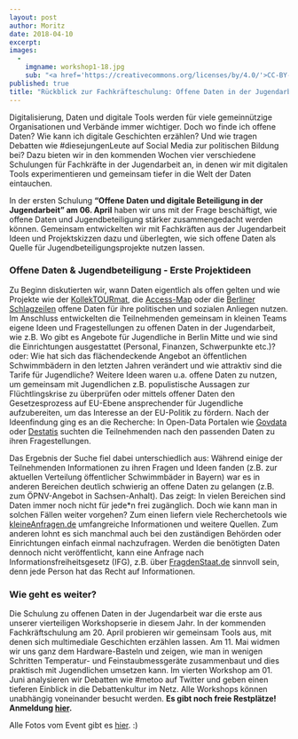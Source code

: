 ```yaml
---
layout: post
author: Moritz
date: 2018-04-10
excerpt:
images:
  -
    imgname: workshop1-18.jpg
    sub: "<a href='https://creativecommons.org/licenses/by/4.0/'>CC-BY-4.0</a>, OKF DE, Foto: Leonard Wolf"
published: true
title: "Rückblick zur Fachkräfteschulung: Offene Daten in der Jugendarbeit"
---
```


Digitalisierung, Daten und digitale Tools werden für viele gemeinnützige Organisationen und Verbände immer wichtiger. Doch wo finde ich offene Daten? Wie kann ich digitale Geschichten erzählen? Und wie tragen Debatten wie #diesejungenLeute auf Social Media zur politischen Bildung bei? Dazu bieten wir in den kommenden Wochen vier verschiedene Schulungen für Fachkräfte in der Jugendarbeit  an, in denen wir mit digitalen Tools experimentieren und gemeinsam tiefer in die Welt der Daten eintauchen.

In der ersten Schulung **“Offene Daten und digitale Beteiligung in der Jugendarbeit” am 06. April** haben wir uns mit der Frage beschäftigt, wie offene Daten und Jugendbeteiligung stärker zusammengedacht werden können. Gemeinsam entwickelten wir mit Fachkräften aus der Jugendarbeit Ideen und Projektskizzen dazu und überlegten, wie sich offene Daten als Quelle für Jugendbeteiligungsprojekte nutzen lassen.

### Offene Daten & Jugendbeteiligung - Erste Projektideen

Zu Beginn diskutierten wir, wann Daten eigentlich als offen gelten und wie Projekte wie der [KollekTOURmat](http://www.kollektourmat.de/), die [Access-Map](http://arduina.github.io/access_map/) oder die [Berliner Schlagzeilen](https://codingdavinci.de/projects/2017/ber_schlagzeilen.html) offene Daten für ihre politischen und sozialen Anliegen nutzen. Im Anschluss entwickelten die Teilnehmenden gemeinsam in kleinen Teams eigene Ideen und Fragestellungen zu offenen Daten in der Jugendarbeit, wie z.B. Wo gibt es Angebote für Jugendliche in Berlin Mitte und wie sind die Einrichtungen ausgestattet (Personal, Finanzen, Schwerpunkte etc.)? oder: Wie hat sich das flächendeckende Angebot an öffentlichen Schwimmbädern in den letzten Jahren verändert und wie attraktiv sind die Tarife für Jugendliche? Weitere Ideen waren u.a. offene Daten zu nutzen, um gemeinsam mit Jugendlichen z.B. populistische Aussagen zur Flüchtlingskrise zu überprüfen oder mittels offener Daten den Gesetzesprozess auf EU-Ebene ansprechender für Jugendliche aufzubereiten, um das Interesse an der EU-Politik zu fördern. Nach der Ideenfindung ging es an die Recherche: In Open-Data Portalen wie [Govdata](https://www.govdata.de/) oder [Destatis](https://www.destatis.de/DE/Startseite.html) suchten die Teilnehmenden nach den passenden Daten zu ihren Fragestellungen.

Das Ergebnis der Suche fiel dabei unterschiedlich aus: Während einige der Teilnehmenden Informationen zu ihren Fragen und Ideen fanden (z.B. zur aktuellen Verteilung öffentlicher Schwimmbäder in Bayern) war es in anderen Bereichen deutlich schwierig an offene Daten zu gelangen (z.B. zum ÖPNV-Angebot in Sachsen-Anhalt). Das zeigt: In vielen Bereichen sind Daten immer noch nicht für jede*n frei zugänglich. Doch wie kann man in solchen Fällen weiter vorgehen? Zum einen liefern viele Recherchetools wie [kleineAnfragen.de](https://kleineanfragen.de) umfangreiche Informationen und weitere Quellen. Zum anderen lohnt es sich manchmal auch bei den zuständigen Behörden oder Einrichtungen einfach einmal nachzufragen. Werden die benötigten Daten dennoch nicht veröffentlicht, kann eine Anfrage nach Informationsfreiheitsgesetz (IFG), z.B. über [FragdenStaat.de](https://fragdenstaat.de) sinnvoll sein, denn jede Person hat das Recht auf Informationen.

### Wie geht es weiter?

Die Schulung zu offenen Daten in der Jugendarbeit war die erste aus unserer vierteiligen Workshopserie in diesem Jahr. In der kommenden Fachkräftschulung am 20. April probieren wir gemeinsam Tools aus, mit denen sich multimediale Geschichten erzählen lassen. Am 11. Mai widmen wir uns ganz dem Hardware-Basteln und zeigen, wie man in wenigen Schritten Temperatur- und Feinstaubmessgeräte zusammenbaut und dies praktisch mit Jugendlichen umsetzen kann. Im vierten Workshop am 01. Juni analysieren wir Debatten wie #metoo auf Twitter und geben einen tieferen Einblick in die Debattenkultur im Netz. Alle Workshops können unabhängig voneinander besucht werden. **Es gibt noch freie Restplätze! Anmeldung [hier](https://docs.google.com/forms/d/e/1FAIpQLSf55_sVwYFWv0alPKeTVAGhniSC0paV20QThtvGdJyIJZ6wMg/viewform?usp=send_form).**

Alle Fotos vom Event gibt es [hier](https://www.flickr.com/photos/okfde/albums/72157695494229095). :)
